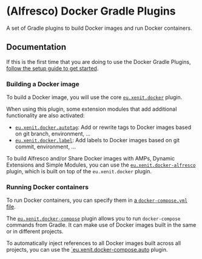 # (Alfresco) Docker Gradle Plugins

A set of Gradle plugins to build Docker images and run Docker containers.

## Documentation

If this is the first time that you are doing to use the Docker Gradle Plugins, [follow the setup guide to get started](./01-setup.md).

### Building a Docker image

To build a Docker image, you will use the core [`eu.xenit.docker`](./02-plugin-docker.md) plugin.

When using this plugin, some extension modules that add additional functionality are also activated:

* [`eu.xenit.docker.autotag`](./02-plugin-autotag.md): Add or rewrite tags to Docker images based on git branch, environment, ...
* [`eu.xenit.docker.label`](./02-plugin-label.md): Add labels to Docker images based on git commit, environment, ...

To build Alfresco and/or Share Docker images with AMPs, Dynamic Extensions and Simple Modules, you can use the  [`eu.xenit.docker-alfresco`](./02-plugin-docker-alfresco.md) plugin, which is built on top of the `eu.xenit.docker` plugin.

### Running Docker containers

To run Docker containers, you can specify them in [a `docker-compose.yml` file](https://docs.docker.com/compose/compose-file/).

The [`eu.xenit.docker-compose`](./02-plugin-docker-compose.md) plugin allows you to run `docker-compose` commands from Gradle. It can make use of Docker images built in the same or in different projects.

To automatically inject references to all Docker images built across all projects, you can use the [`eu.xenit.docker-compose.auto](./02-plugin-docker-compose-auto.md) plugin.
